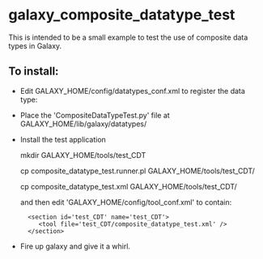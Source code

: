 # galaxy_composite_datatype_test

This is intended to be a small example to test the use of composite data types in Galaxy.

## To install:

- Edit GALAXY_HOME/config/datatypes_conf.xml  to register the data type:

    <datatype extension="cdt" type="galaxy.datatypes.CompositeDataTypeTest:CompositeDataTypeTest" mimetype="text/html" display_in_upload="True" />



- Place the 'CompositeDataTypeTest.py' file at GALAXY_HOME/lib/galaxy/datatypes/


- Install the test application
  
   mkdir GALAXY_HOME/tools/test_CDT
   
   cp composite_datatype_test.runner.pl GALAXY_HOME/tools/test_CDT/
   
   cp composite_datatype_test.xml GALAXY_HOME/tools/test_CDT/
   
   and then edit 'GALAXY_HOME/config/tool_conf.xml'  to contain:
   
        <section id='test_CDT' name='test_CDT'>
           <tool file='test_CDT/composite_datatype_test.xml' />
        </section>


- Fire up galaxy and give it a whirl.
